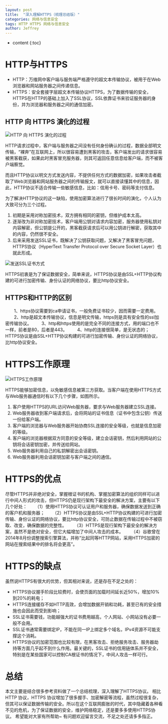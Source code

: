 ```yaml
---
layout: post
title:  "深入理解HTTPS（梳理总结版）"
categories: 网络与信息安全
tags: HTTP HTTPS 网络与信息安全
author: Jeffrey
---
```


* content
{:toc}
# HTTP与HTTPS

 - HTTP：万维网中客户端与服务端严格遵守的超文本传输协议，被用于在Web浏览器和网站服务器之间传递信息。
 - HTTPS：安全套接字层超文本传输协议HTTPS，为了数据传输的安全，HTTPS在HTTP的基础上加入了SSL协议，SSL依靠证书来验证服务器的身份，并为浏览器和服务器之间的通信加密。

## HTTP 向 HTTPS 演化的过程

![HTTP 向 HTTPS 演化的过程](https://img-blog.csdnimg.cn/20181031143108687.jpg)

HTTP请求过程中，客户端与服务器之间没有任何身份确认的过程，数据全部明文传输，“裸奔”在互联网上，所以很容易遭到黑客的攻击，客户端发出的请求很容易被黑客截获，如果此时黑客冒充服务器，则其可返回任意信息给客户端，而不被客户端察觉。

而且HTTP协议以明文方式发送内容，不提供任何方式的数据加密，如果攻击者截取了Web浏览器和网站服务器之间的传输报文，就可以直接读懂其中的信息，因此，HTTP协议不适合传输一些敏感信息，比如：信用卡号、密码等支付信息。

为了解决HTTP协议的这一缺陷，使用加密算法进行了很长时间的演化，个人认为大致可分为三个过程。

 1. 初期是采用对称加密技术，双方拥有相同的密钥，但维护成本太高。
 2. 逐渐改为非对称加密技术，客户端用公钥对请求内容加密，服务器使用私钥对内容解密，但公钥是公开的，黑客截获请求后可以用公钥进行解密，获取其中的内容，仍然很不安全。
 3. 后来采用发送SSL证书，既解决了公钥获取问题，又解决了黑客冒充问题，HTTPS协议（HyperText Transfer Protocol over Secure Socket Layer）也就此形成。

![发送SSL证书方式](https://img-blog.csdnimg.cn/20181031144610984.jpg?x-oss-process=image/watermark,type_ZmFuZ3poZW5naGVpdGk,shadow_10,text_aHR0cHM6Ly9ibG9nLmNzZG4ubmV0L0plZmZyZXkyMDE3MDgxMg==,size_16,color_FFFFFF,t_70)

HTTPS初衷是为了保证数据安全，简单来说，HTTPS协议是由SSL+HTTP协议构建的可进行加密传输、身份认证的网络协议，要比http协议安全。

## HTTPS和HTTP的区别

　　1、https协议需要到ca申请证书，一般免费证书较少，因而需要一定费用。
　　2、http是超文本传输协议，信息是明文传输，https则是具有安全性的ssl加密传输协议。
　　3、http和https使用的是完全不同的连接方式，用的端口也不一样，前者是80，后者是443。
　　4、http的连接很简单，是无状态的；HTTPS协议是由SSL+HTTP协议构建的可进行加密传输、身份认证的网络协议，比http协议安全。

# HTTPS工作原理

![HTTPS工作原理](https://img-blog.csdnimg.cn/20181031140620452.jpg)

HTTPS能够加密信息，以免敏感信息被第三方获取。当客户端在使用HTTPS方式与Web服务器通信时有以下几个步骤，如图所示。
 1. 客户使用HTTPS的URL访问Web服务器，要求与Web服务器建立SSL连接。
 2. Web服务器收到客户端请求后，会将网站的证书信息（证书中包含公钥）传送一份给客户端。
 3. 客户端的浏览器与Web服务器开始协商SSL连接的安全等级，也就是信息加密的等级。
 4. 客户端的浏览器根据双方同意的安全等级，建立会话密钥，然后利用网站的公钥将会话密钥加密，并传送给网站。
 5. Web服务器利用自己的私钥解密出会话密钥。
 6. Web服务器利用会话密钥加密与客户端之间的通信。

# HTTPS的优点
尽管HTTPS并非绝对安全，掌握根证书的机构、掌握加密算法的组织同样可以进行中间人形式的攻击，但HTTPS仍是现行架构下最安全的解决方案，主要有以下几个好处：
　　（1）使用HTTPS协议可认证用户和服务器，确保数据发送到正确的客户机和服务器；
　　（2）HTTPS协议是由SSL+HTTP协议构建的可进行加密传输、身份认证的网络协议，要比http协议安全，可防止数据在传输过程中不被窃取、改变，确保数据的完整性。
　　（3）HTTPS是现行架构下最安全的解决方案，虽然不是绝对安全，但它大幅增加了中间人攻击的成本。
　　（4）谷歌曾在2014年8月份调整搜索引擎算法，并称“比起同等HTTP网站，采用HTTPS加密的网站在搜索结果中的排名将会更高”。

# HTTPS的缺点
虽然说HTTPS有很大的优势，但其相对来说，还是存在不足之处的：
 - HTTPS协议握手阶段比较费时，会使页面的加载时间延长近50%，增加10%到20%的耗电；
 - HTTPS连接缓存不如HTTP高效，会增加数据开销和功耗，甚至已有的安全措施也会因此而受到影响；
 - SSL证书需要钱，功能越强大的证书费用越高，个人网站、小网站没有必要一般不会用。
 - SSL证书通常需要绑定IP，不能在同一IP上绑定多个域名，IPv4资源不可能支撑这个消耗。
 - HTTPS协议的加密范围也比较有限，在黑客攻击、拒绝服务攻击、服务器劫持等方面几乎起不到什么作用。最关键的，SSL证书的信用链体系并不安全，特别是在某些国家可以控制CA根证书的情况下，中间人攻击一样可行。


# 总结
本文主要是结合很多参考资料做了一个总结梳理，深入理解了HTTPS协议。
相比 HTTP 协议，HTTPS 协议增加了很多握手、加密解密等流程，虽然过程很复杂，但其可以保证数据传输的安全。所以在这个互联网膨胀的时代，其中隐藏着各种看不见的危机，为了保证数据的安全，维护网络稳定，还是要多多使用HTTPS协议。
希望能对大家有所帮助~ 有问题欢迎留言交流，不足之处还请多多指正。
